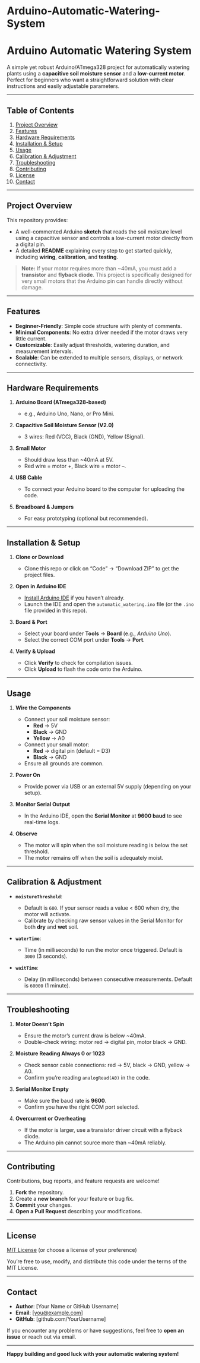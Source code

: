 # Arduino-Automatic-Watering-System
# Arduino Automatic Watering System

A simple yet robust Arduino/ATmega328 project for automatically watering plants using a **capacitive soil moisture sensor** and a **low-current motor**. Perfect for beginners who want a straightforward solution with clear instructions and easily adjustable parameters.

---

## Table of Contents
1. [Project Overview](#project-overview)  
2. [Features](#features)  
3. [Hardware Requirements](#hardware-requirements)  
4. [Installation & Setup](#installation--setup)  
5. [Usage](#usage)  
6. [Calibration & Adjustment](#calibration--adjustment)  
7. [Troubleshooting](#troubleshooting)  
8. [Contributing](#contributing)  
9. [License](#license)  
10. [Contact](#contact)

---

## Project Overview

This repository provides:
- A well-commented Arduino **sketch** that reads the soil moisture level using a capacitive sensor and controls a low-current motor directly from a digital pin.  
- A detailed **README** explaining every step to get started quickly, including **wiring**, **calibration**, and **testing**.

> **Note:** If your motor requires more than ~40mA, you must add a **transistor** and **flyback diode**. This project is specifically designed for very small motors that the Arduino pin can handle directly without damage.

---

## Features

- **Beginner-Friendly**: Simple code structure with plenty of comments.  
- **Minimal Components**: No extra driver needed if the motor draws very little current.  
- **Customizable**: Easily adjust thresholds, watering duration, and measurement intervals.  
- **Scalable**: Can be extended to multiple sensors, displays, or network connectivity.

---

## Hardware Requirements

1. **Arduino Board (ATmega328-based)**  
   - e.g., Arduino Uno, Nano, or Pro Mini.

2. **Capacitive Soil Moisture Sensor (V2.0)**  
   - 3 wires: Red (VCC), Black (GND), Yellow (Signal).

3. **Small Motor**  
   - Should draw less than ~40mA at 5V.  
   - Red wire = motor +, Black wire = motor –.

4. **USB Cable**  
   - To connect your Arduino board to the computer for uploading the code.

5. **Breadboard & Jumpers**  
   - For easy prototyping (optional but recommended).

---

## Installation & Setup

1. **Clone or Download**  
   - Clone this repo or click on “Code” → “Download ZIP” to get the project files.

2. **Open in Arduino IDE**  
   - [Install Arduino IDE](https://www.arduino.cc/en/software) if you haven’t already.  
   - Launch the IDE and open the `automatic_watering.ino` file (or the `.ino` file provided in this repo).

3. **Board & Port**  
   - Select your board under **Tools** → **Board** (e.g., *Arduino Uno*).  
   - Select the correct COM port under **Tools** → **Port**.

4. **Verify & Upload**  
   - Click **Verify** to check for compilation issues.  
   - Click **Upload** to flash the code onto the Arduino.

---

## Usage

1. **Wire the Components**  
   - Connect your soil moisture sensor:  
     - **Red** → 5V  
     - **Black** → GND  
     - **Yellow** → A0  
   - Connect your small motor:  
     - **Red** → digital pin (default = D3)  
     - **Black** → GND  
   - Ensure all grounds are common.

2. **Power On**  
   - Provide power via USB or an external 5V supply (depending on your setup).

3. **Monitor Serial Output**  
   - In the Arduino IDE, open the **Serial Monitor** at **9600 baud** to see real-time logs.

4. **Observe**  
   - The motor will spin when the soil moisture reading is below the set threshold.  
   - The motor remains off when the soil is adequately moist.

---

## Calibration & Adjustment

- **`moistureThreshold`**:  
  - Default is `600`. If your sensor reads a value < 600 when dry, the motor will activate.  
  - Calibrate by checking raw sensor values in the Serial Monitor for both **dry** and **wet** soil.

- **`waterTime`**:  
  - Time (in milliseconds) to run the motor once triggered. Default is `3000` (3 seconds).

- **`waitTime`**:  
  - Delay (in milliseconds) between consecutive measurements. Default is `60000` (1 minute).

---

## Troubleshooting

1. **Motor Doesn’t Spin**  
   - Ensure the motor’s current draw is below ~40mA.  
   - Double-check wiring: motor red → digital pin, motor black → GND.

2. **Moisture Reading Always 0 or 1023**  
   - Check sensor cable connections: red → 5V, black → GND, yellow → A0.  
   - Confirm you’re reading `analogRead(A0)` in the code.

3. **Serial Monitor Empty**  
   - Make sure the baud rate is **9600**.  
   - Confirm you have the right COM port selected.

4. **Overcurrent or Overheating**  
   - If the motor is larger, use a transistor driver circuit with a flyback diode.  
   - The Arduino pin cannot source more than ~40mA reliably.

---

## Contributing

Contributions, bug reports, and feature requests are welcome!  
1. **Fork** the repository.  
2. Create a **new branch** for your feature or bug fix.  
3. **Commit** your changes.  
4. **Open a Pull Request** describing your modifications.

---

## License

[MIT License](./LICENSE) (or choose a license of your preference)

You’re free to use, modify, and distribute this code under the terms of the MIT License.

---

## Contact

- **Author**: [Your Name or GitHub Username]  
- **Email**: [you@example.com]  
- **GitHub**: [github.com/YourUsername]

If you encounter any problems or have suggestions, feel free to **open an issue** or reach out via email.

---

**Happy building and good luck with your automatic watering system!**
